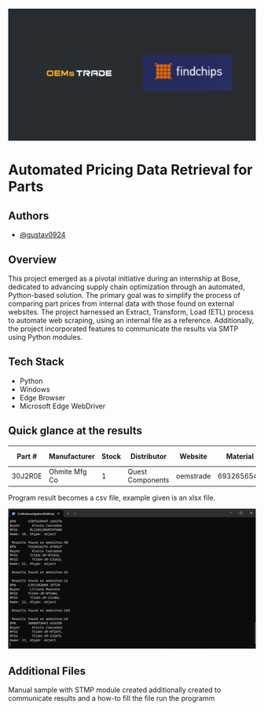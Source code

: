 ![banner](assets/banner.png)
# Automated Pricing Data Retrieval for Parts
## Authors
-  [@gustav0924](https://www.github.com/gustav0924)
## Overview
This project emerged as a pivotal initiative during an internship at Bose, dedicated to advancing supply chain optimization through an automated, Python-based solution. The primary goal was to simplify the process of comparing part prices from internal data with those found on external websites. The project harnessed an Extract, Transform, Load (ETL) process to automate web scraping, using an internal file as a reference. Additionally, the project incorporated features to communicate the results via SMTP using Python modules.

## Tech Stack
- Python
- Windows
- Edge Browser
- Microsoft Edge WebDriver

## Quick glance at the results

| Part #     	                | Manufacturer 	    | Stock        | Distributor         | Website      |  Material  |    Buyer        | Lot Qty      |     Price       |
|-------------------	        |------------------	|------------- |--------------|---------------- |------------ |-------------- |------------| ------------------------------ |
| 30J2R0E      |      Ohmite Mfg Co         |    1        |     Quest Components      |      oemstrade         |    6932656541  |  John K.          |      2500      |      0.56    |

Program result becomes a csv file, example given is an xlsx file.

![screenshot](assets/screenshot.png)

## Additional Files
Manual sample with STMP module created additionally created to communicate results and a how-to fill the file run the programm
